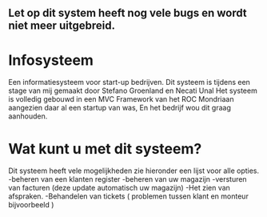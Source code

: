 ## Let op dit system heeft nog vele bugs en wordt niet meer uitgebreid.


# Infosysteem
Een informatiesysteem voor start-up bedrijven.
Dit systeem is tijdens een stage van mij gemaakt door Stefano Groenland en Necati Unal
Het systeem is volledig gebouwd in een MVC Framework van het ROC Mondriaan aangezien daar al een startup van was,
En het bedrijf wou dit graag aanhouden.

# Wat kunt u met dit systeem?
Dit systeem heeft vele mogelijkheden zie hieronder een lijst voor alle opties.
-beheren van een klanten register
-beheren van uw magazijn
-versturen van facturen (deze update automatisch uw magazijn)
-Het zien van afspraken.
-Behandelen van tickets ( problemen tussen klant en monteur bijvoorbeeld )


